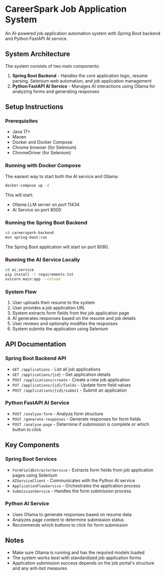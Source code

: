 # CareerSpark Job Application System

An AI-powered job application automation system with Spring Boot backend and Python FastAPI AI service.

## System Architecture

The system consists of two main components:

1. **Spring Boot Backend** - Handles the core application logic, resume parsing, Selenium web automation, and job application management
2. **Python FastAPI AI Service** - Manages AI interactions using Ollama for analyzing forms and generating responses

## Setup Instructions

### Prerequisites

- Java 17+
- Maven
- Docker and Docker Compose
- Chrome browser (for Selenium)
- ChromeDriver (for Selenium)

### Running with Docker Compose

The easiest way to start both the AI service and Ollama:

```bash
docker-compose up -d
```

This will start:
- Ollama LLM server on port 11434
- AI Service on port 8000

### Running the Spring Boot Backend

```bash
cd careerspark-backend
mvn spring-boot:run
```

The Spring Boot application will start on port 8080.

### Running the AI Service Locally

```bash
cd ai_service
pip install -r requirements.txt
uvicorn main:app --reload
```

### System Flow

1. User uploads their resume to the system
2. User provides a job application URL
3. System extracts form fields from the job application page
4. AI generates responses based on the resume and job details
5. User reviews and optionally modifies the responses
6. System submits the application using Selenium

## API Documentation

### Spring Boot Backend API

- `GET /applications` - List all job applications
- `GET /applications/{id}` - Get application details
- `POST /applications/create` - Create a new job application
- `PUT /applications/{id}/fields` - Update form field values
- `POST /applications/{id}/submit` - Submit an application

### Python FastAPI AI Service

- `POST /analyze-form` - Analyze form structure
- `POST /generate-responses` - Generate responses for form fields
- `POST /analyze-page` - Determine if submission is complete or which button to click

## Key Components

### Spring Boot Services

- `FormFieldExtractorService` - Extracts form fields from job application pages using Selenium
- `AIServiceClient` - Communicates with the Python AI service
- `ApplicationFlowService` - Orchestrates the application process
- `SubmissionService` - Handles the form submission process

### Python AI Service

- Uses Ollama to generate responses based on resume data
- Analyzes page content to determine submission status
- Recommends which buttons to click for form submission

## Notes

- Make sure Ollama is running and has the required models loaded
- The system works best with standardized job application forms
- Application submission success depends on the job portal's structure and any anti-bot measures
